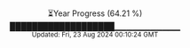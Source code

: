 <p align="center">
⏳Year Progress (64.21 %)<br>
███████████████████▁▁▁▁▁▁▁▁▁▁▁ <br>
<sub>Updated: Fri, 23 Aug 2024 00:10:24 GMT</sub>
</p>

